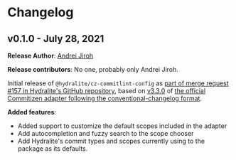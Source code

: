 # Changelog

## v0.1.0 - July 28, 2021

**Release Author**: [Andrei Jiroh](https://github.com/ajhalili2006)

**Release contributors**: No one, probably only Andrei Jiroh.

Initial release of `@hydralite/cz-commitlint-config` as [part of merge request #157 in Hydralite's GitHub repository](https://github.com/hydralite/hydralite/pull/157),
based on [v3.3.0](https://github.com/commitizen/cz-conventional-changelog/tree/v3.3.0) of [the official Commitizen adapter following the conventional-changelog format](https://github.com/commitizen/cz-conventional-changelog).

**Added features**:

- Added support to customize the default scopes included in the adapter
- Add autocompletion and fuzzy search to the scope chooser
- Add Hydralite's commit types and scopes currently using to the package as its defaults.
